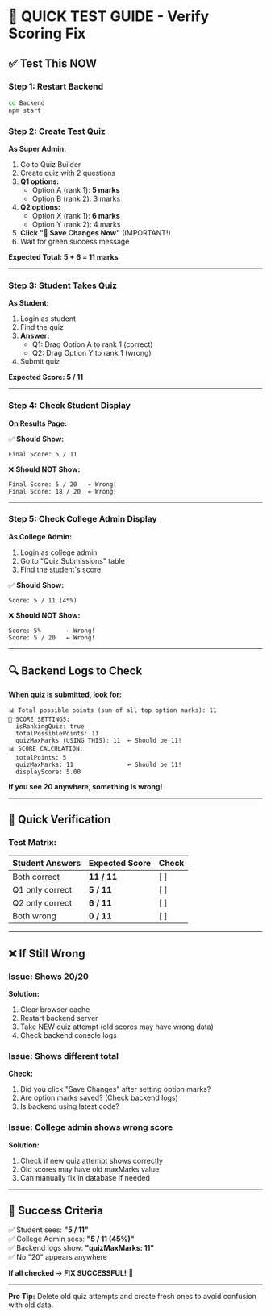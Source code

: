 # 🧪 QUICK TEST GUIDE - Verify Scoring Fix

## ✅ Test This NOW

### Step 1: Restart Backend
```bash
cd Backend
npm start
```

### Step 2: Create Test Quiz
**As Super Admin:**
1. Go to Quiz Builder
2. Create quiz with 2 questions
3. **Q1 options:**
   - Option A (rank 1): **5 marks**
   - Option B (rank 2): 3 marks
4. **Q2 options:**
   - Option X (rank 1): **6 marks**
   - Option Y (rank 2): 4 marks
5. **Click "💾 Save Changes Now"** (IMPORTANT!)
6. Wait for green success message

**Expected Total: 5 + 6 = 11 marks**

---

### Step 3: Student Takes Quiz
**As Student:**
1. Login as student
2. Find the quiz
3. **Answer:**
   - Q1: Drag Option A to rank 1 (correct)
   - Q2: Drag Option Y to rank 1 (wrong)
4. Submit quiz

**Expected Score: 5 / 11**

---

### Step 4: Check Student Display
**On Results Page:**

✅ **Should Show:**
```
Final Score: 5 / 11
```

❌ **Should NOT Show:**
```
Final Score: 5 / 20   ← Wrong!
Final Score: 18 / 20  ← Wrong!
```

---

### Step 5: Check College Admin Display
**As College Admin:**
1. Login as college admin
2. Go to "Quiz Submissions" table
3. Find the student's score

✅ **Should Show:**
```
Score: 5 / 11 (45%)
```

❌ **Should NOT Show:**
```
Score: 5%       ← Wrong!
Score: 5 / 20   ← Wrong!
```

---

## 🔍 Backend Logs to Check

**When quiz is submitted, look for:**
```
📊 Total possible points (sum of all top option marks): 11
🎯 SCORE SETTINGS:
  isRankingQuiz: true
  totalPossiblePoints: 11
  quizMaxMarks (USING THIS): 11  ← Should be 11!
📊 SCORE CALCULATION:
  totalPoints: 5
  quizMaxMarks: 11               ← Should be 11!
  displayScore: 5.00
```

**If you see 20 anywhere, something is wrong!**

---

## 🎯 Quick Verification

### Test Matrix:

| Student Answers | Expected Score | Check |
|-----------------|----------------|-------|
| Both correct    | **11 / 11**    | [ ]   |
| Q1 only correct | **5 / 11**     | [ ]   |
| Q2 only correct | **6 / 11**     | [ ]   |
| Both wrong      | **0 / 11**     | [ ]   |

---

## ❌ If Still Wrong

### Issue: Shows 20/20
**Solution:**
1. Clear browser cache
2. Restart backend server
3. Take NEW quiz attempt (old scores may have wrong data)
4. Check backend console logs

### Issue: Shows different total
**Check:**
1. Did you click "Save Changes" after setting option marks?
2. Are option marks saved? (Check backend logs)
3. Is backend using latest code?

### Issue: College admin shows wrong score
**Solution:**
1. Check if new quiz attempt shows correctly
2. Old scores may have old maxMarks value
3. Can manually fix in database if needed

---

## 🎉 Success Criteria

✅ Student sees: **"5 / 11"**  
✅ College Admin sees: **"5 / 11 (45%)"**  
✅ Backend logs show: **"quizMaxMarks: 11"**  
✅ No "20" appears anywhere  

**If all checked → FIX SUCCESSFUL!** 🎊

---

**Pro Tip:** Delete old quiz attempts and create fresh ones to avoid confusion with old data.
